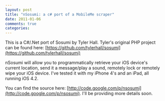 ```yaml
---
layout: post
title: "nSosumi: a c# port of a MobileMe scraper"
date: 2011-01-06
comments: true
categories: 
---
```

This is a C#/.Net port of Sosumi by Tyler Hall. Tyler's original PHP project can be found here: [https://github.com/tylerhall/sosumi](https://github.com/tylerhall/sosumi)

nSosumi will allow you to programmatically retrieve your iOS device's current location, send it a message/play a sound, remotely lock or remotely wipe your iOS device. I've tested it with my iPhone 4's and an iPad, all running iOS 4.2.

You can find the source here: [http://code.google.com/p/nsosumi](http://code.google.com/p/nsosumi). I'll be providing more details soon.